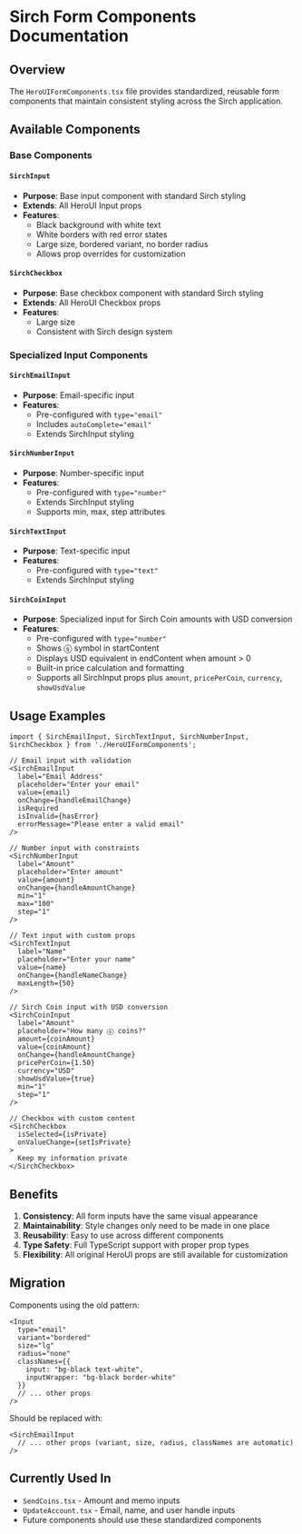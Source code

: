 # Sirch Form Components Documentation

## Overview

The `HeroUIFormComponents.tsx` file provides standardized, reusable form components that maintain consistent styling across the Sirch application.

## Available Components

### Base Components

#### `SirchInput`
- **Purpose**: Base input component with standard Sirch styling
- **Extends**: All HeroUI Input props
- **Features**:
  - Black background with white text
  - White borders with red error states
  - Large size, bordered variant, no border radius
  - Allows prop overrides for customization

#### `SirchCheckbox`
- **Purpose**: Base checkbox component with standard Sirch styling
- **Extends**: All HeroUI Checkbox props
- **Features**:
  - Large size
  - Consistent with Sirch design system

### Specialized Input Components

#### `SirchEmailInput`
- **Purpose**: Email-specific input
- **Features**: 
  - Pre-configured with `type="email"`
  - Includes `autoComplete="email"`
  - Extends SirchInput styling

#### `SirchNumberInput`
- **Purpose**: Number-specific input
- **Features**:
  - Pre-configured with `type="number"`
  - Extends SirchInput styling
  - Supports min, max, step attributes

#### `SirchTextInput`
- **Purpose**: Text-specific input
- **Features**:
  - Pre-configured with `type="text"`
  - Extends SirchInput styling

#### `SirchCoinInput`
- **Purpose**: Specialized input for Sirch Coin amounts with USD conversion
- **Features**:
  - Pre-configured with `type="number"`
  - Shows ⓢ symbol in startContent
  - Displays USD equivalent in endContent when amount > 0
  - Built-in price calculation and formatting
  - Supports all SirchInput props plus `amount`, `pricePerCoin`, `currency`, `showUsdValue`

## Usage Examples

```tsx
import { SirchEmailInput, SirchTextInput, SirchNumberInput, SirchCheckbox } from './HeroUIFormComponents';

// Email input with validation
<SirchEmailInput
  label="Email Address"
  placeholder="Enter your email"
  value={email}
  onChange={handleEmailChange}
  isRequired
  isInvalid={hasError}
  errorMessage="Please enter a valid email"
/>

// Number input with constraints
<SirchNumberInput
  label="Amount"
  placeholder="Enter amount"
  value={amount}
  onChange={handleAmountChange}
  min="1"
  max="100"
  step="1"
/>

// Text input with custom props
<SirchTextInput
  label="Name"
  placeholder="Enter your name"
  value={name}
  onChange={handleNameChange}
  maxLength={50}
/>

// Sirch Coin input with USD conversion
<SirchCoinInput
  label="Amount"
  placeholder="How many ⓢ coins?"
  amount={coinAmount}
  value={coinAmount}
  onChange={handleAmountChange}
  pricePerCoin={1.50}
  currency="USD"
  showUsdValue={true}
  min="1"
  step="1"
/>

// Checkbox with custom content
<SirchCheckbox
  isSelected={isPrivate}
  onValueChange={setIsPrivate}
>
  Keep my information private
</SirchCheckbox>
```

## Benefits

1. **Consistency**: All form inputs have the same visual appearance
2. **Maintainability**: Style changes only need to be made in one place
3. **Reusability**: Easy to use across different components
4. **Type Safety**: Full TypeScript support with proper prop types
5. **Flexibility**: All original HeroUI props are still available for customization

## Migration

Components using the old pattern:
```tsx
<Input
  type="email"
  variant="bordered"
  size="lg" 
  radius="none"
  classNames={{
    input: "bg-black text-white",
    inputWrapper: "bg-black border-white"
  }}
  // ... other props
/>
```

Should be replaced with:
```tsx
<SirchEmailInput
  // ... other props (variant, size, radius, classNames are automatic)
/>
```

## Currently Used In

- `SendCoins.tsx` - Amount and memo inputs
- `UpdateAccount.tsx` - Email, name, and user handle inputs
- Future components should use these standardized components
